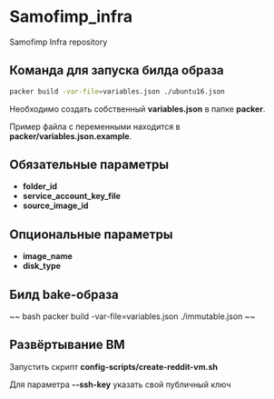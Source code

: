 # Samofimp_infra
Samofimp Infra repository

## Команда для запуска билда образа
~~~ bash
packer build -var-file=variables.json ./ubuntu16.json
~~~

Необходимо создать собственный **variables.json** в папке **packer**.

Пример файла с переменными находится в **packer/variables.json.example**.

## Обязательные параметры
* **folder_id**
* **service_account_key_file**
* **source_image_id**

## Опциональные параметры
* **image_name**
* **disk_type**

## Билд bake-образа
~~ bash
packer build -var-file=variables.json ./immutable.json
~~

## Развёртывание ВМ
Запустить скрипт **config-scripts/create-reddit-vm.sh**

Для параметра **--ssh-key** указать свой публичный ключ
